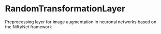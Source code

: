 # RandomTransformationLayer
Preprocessing layer for image augmentation in neuronal networks based on the NiftyNet framework
